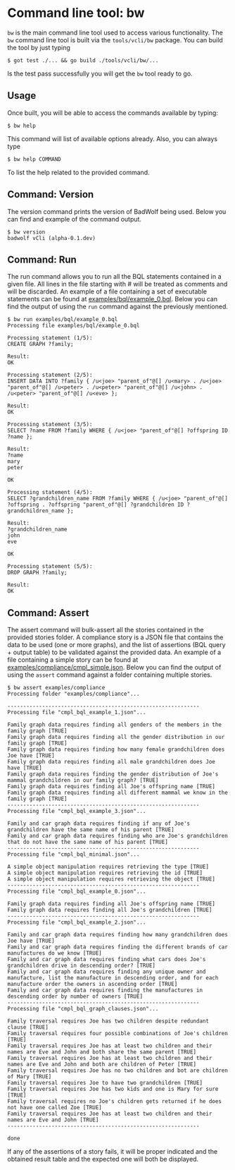 # Command line tool: bw

`bw` is the main command line tool used to access various functionality.
The `bw` command line tool is built via the `tools/vcli/bw` package. You
can build the tool by just typing

```
$ got test ./... && go build ./tools/vcli/bw/...
```

Is the test pass successfully you will get the `bw` tool ready to go.

## Usage

Once built, you will be able to access the commands available by typing:

```
$ bw help
```

This command will list of available options already. Also, you can always type

```
$ bw help COMMAND
```

To list the help related to the provided command.

## Command: Version

The version command prints the version of BadWolf being used. Below you can
find and example of the command output.

```
$ bw version
badwolf vCli (alpha-0.1.dev)
```

## Command: Run

The run command allows you to run all the BQL statements contained in a
given file. All lines in the file starting with # will be treated as comments
and will be discarded. An example of a file containing a set of executable
statements can be found at
[examples/bql/example_0.bql](../examples/bql/example_0.bql).
Below you can find the output of using the `run` command against the previously mentioned.

```
$ bw run examples/bql/example_0.bql
Processing file examples/bql/example_0.bql

Processing statement (1/5):
CREATE GRAPH ?family;

Result:
OK

Processing statement (2/5):
INSERT DATA INTO ?family { /u<joe> "parent_of"@[] /u<mary> . /u<joe> "parent_of"@[] /u<peter> . /u<peter> "parent_of"@[] /u<john> . /u<peter> "parent_of"@[] /u<eve> };

Result:
OK

Processing statement (3/5):
SELECT ?name FROM ?family WHERE { /u<joe> "parent_of"@[] ?offspring ID ?name };

Result:
?name
mary
peter

OK

Processing statement (4/5):
SELECT ?grandchildren_name FROM ?family WHERE { /u<joe> "parent_of"@[] ?offspring . ?offspring "parent_of"@[] ?grandchildren ID ?grandchildren_name };

Result:
?grandchildren_name
john
eve

OK

Processing statement (5/5):
DROP GRAPH ?family;

Result:
OK

```

## Command: Assert

The assert command will bulk-assert all the stories contained in the provided
stories folder. A compliance story is a JSON file that contains the data
to be used (one or more graphs), and the list of assertions (BQL query +
output table) to be validated against the provided data. An example of a file containing a simple story can be found at
[examples/compliance/cmpl_simple.json](../examples/compliance/cmpl_simple.json).
Below you can find the output of using the `assert` command against a folder
containing multiple stories.

```
$ bw assert examples/compliance
Processing folder "examples/compliance"...

-------------------------------------------------------------
Processing file "cmpl_bql_example_1.json"...

Family graph data requires finding all genders of the members in the family graph [TRUE]
Family graph data requires finding all the gender distribution in our family graph [TRUE]
Family graph data requires finding how many female grandchildren does Joe have [TRUE]
Family graph data requires finding all male grandchildren does Joe have [TRUE]
Family graph data requires finding the gender distribution of Joe's mammal grandchildren in our family graph? [TRUE]
Family graph data requires finding all Joe's offspring name [TRUE]
Family graph data requires finding all different mammal we know in the family graph [TRUE]
-------------------------------------------------------------
Processing file "cmpl_bql_example_3.json"...

Family and car graph data requires finding if any of Joe's grandchildren have the same name of his parent [TRUE]
Family and car graph data requires finding who are Joe's grandchildren that do not have the same name of his parent [TRUE]
-------------------------------------------------------------
Processing file "cmpl_bql_minimal.json"...

A simple object manipulation requires retrieving the type [TRUE]
A simple object manipulation requires retrieving the id [TRUE]
A simple object manipulation requires retrieving the object [TRUE]
-------------------------------------------------------------
Processing file "cmpl_bql_example_0.json"...

Family graph data requires finding all Joe's offspring name [TRUE]
Family graph data requires finding all Joe's grandchildren [TRUE]
-------------------------------------------------------------
Processing file "cmpl_bql_example_2.json"...

Family and car graph data requires finding how many grandchildren does Joe have [TRUE]
Family and car graph data requires finding the different brands of car manufactures do we know [TRUE]
Family and car graph data requires finding what cars does Joe's grandchildren drive in descending order? [TRUE]
Family and car graph data requires finding any unique owner and manufacture, list the manufacture in descending order, and for each manufacture order the owners in ascending order [TRUE]
Family and car graph data requires finding the manufactures in descending order by number of owners [TRUE]
-------------------------------------------------------------
Processing file "cmpl_bql_graph_clauses.json"...

Family traversal requires Joe has two children despite redundant clause [TRUE]
Family traversal requires four possible combinations of Joe's children [TRUE]
Family traversal requires Joe has at least two children and their names are Eve and John and both share the same parent [TRUE]
Family traversal requires Joe has at least two children and their names are Eve and John and both are children of Peter [TRUE]
Family traversal requires Joe has no two children and bot are children of Mary [TRUE]
Family traversal requires Joe to have two grandchildren [TRUE]
Family traversal requires Joe has two kids and one is Mary for sure [TRUE]
Family traversal requires no Joe's children gets returned if he does not have one called Zoe [TRUE]
Family traversal requires Joe has at least two children and their names are Eve and John [TRUE]
-------------------------------------------------------------

done
```

If any of the assertions of a story fails, it will be proper indicated and the
obtained result table and the expected one will both be displayed.
